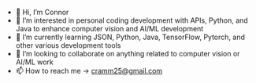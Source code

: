 - 👋 Hi, I’m Connor
- 👀 I’m interested in personal coding development with APIs, Python, and Java to enhance computer vision and AI/ML development
- 🌱 I’m currently learning JSON, Python, Java, TensorFlow, Pytorch, and other various development tools
- 💞️ I’m looking to collaborate on anything related to computer vision or AI/ML work
- 📫 How to reach me -> cramm25@gmail.com

<!---
connor-ramm/connor-ramm is a ✨ special ✨ repository because its `README.md` (this file) appears on your GitHub profile.
You can click the Preview link to take a look at your changes.
--->

